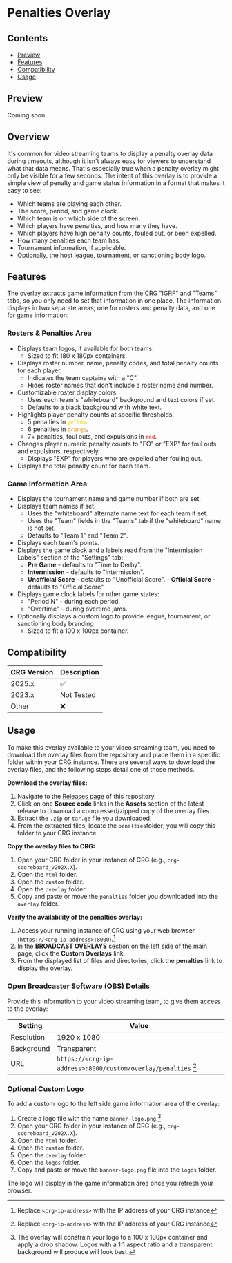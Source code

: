 # Penalties Overlay

## Contents

- [Preview](#preview "Overlay Preview")
- [Features](#features "Overlay Features")
- [Compatibility](#compatibility "Overlay CRG Compatibility")
- [Usage](#usage "Overlay Usage Instructions")

## Preview

Coming soon.

## Overview

It's common for video streaming teams to display a penalty overlay data during timeouts, although it isn't always easy for viewers to understand what that data means.  That's especially true when a penalty overlay might only be visible for a few seconds.  The intent of this overlay is to provide a simple view of penalty and game status information in a format that makes it easy to see:

- Which teams are playing each other.
- The score, period, and game clock.
- Which team is on which side of the screen.
- Which players have penalties, and how many they have.
- Which players have high penalty counts, fouled out, or been expelled.
- How many penalties each team has.
- Tournament information, if applicable.
- Optionally, the host league, tournament, or sanctioning body logo.

## Features

The overlay extracts game information from the CRG "IGRF" and "Teams" tabs, so you only need to set that information in one place.  The information displays in two separate areas; one for rosters and penalty data, and one for game information:

### Rosters & Penalties Area

- Displays team logos, if available for both teams.
  - Sized to fit 180 x 180px containers.
- Displays roster number, name, penalty codes, and total penalty counts for each player.
  - Indicates the team captains with a "C".
  - Hides roster names that don't include a roster name and number.
- Customizable roster display colors.
  - Uses each team's "whiteboard" background and text colors if set.
  - Defaults to a black background with white text.
- Highlights player penalty counts at specific thresholds.
  - 5 penalties in <code style="color : gold">yellow</code>.
  - 6 penalties in <code style="color : darkorange">orange</code>.
  - 7+ penalties, foul outs, and expulsions in <code style="color : red">red</code>.
- Changes player numeric penalty counts to "FO" or "EXP" for foul outs and expulsions, respectively.
  - Displays "EXP" for players who are expelled after fouling out.
- Displays the total penalty count for each team.

### Game Information Area

- Displays the tournament name and game number if both are set.
- Displays team names if set.
  - Uses the "whiteboard" alternate name text for each team if set.
  - Uses the "Team" fields in the "Teams" tab if the "whiteboard" name is not set.
  - Defaults to "Team 1" and "Team 2".
- Displays each team's points.
- Displays the game clock and a labels read from the "Intermission Labels" section of the "Settings" tab:
  - **Pre Game** - defaults to "Time to Derby".
  - **Intermission** - defaults to "Intermission".
  - **Unofficial Score** - defaults to "Unofficial Score".
  **- Official Score** - defaults to "Official Score".
- Displays game clock labels for other game states:
  - "Period N" - during each period.
  - "Overtime" - during overtime jams.
- Optionally displays a custom logo to provide league, tournament, or sanctioning body branding
  - Sized to fit a 100 x 100px container.

## Compatibility

| CRG Version | Description        |
| ----------- | -------------------|
| 2025.x      | :white_check_mark: |
| 2023.x      | Not Tested         |
| Other       | :x:                |

## Usage

To make this overlay available to your video streaming team, you need to download the overlay files from the repository and place them in a specific folder within your CRG instance.  There are several ways to download the overlay files, and the following steps detail one of those methods.

**Download the overlay files:**

1. Navigate to the [Releases page](https://github.com/rcrderby/crg-overlays/releases "Releases Page") of this repository.
2. Click on one **Source code** links in the **Assets** section of the latest release to download a compressed/zipped copy of the overlay files.
3. Extract the `.zip` or `tar.gz` file you downloaded.
4. From the extracted files, locate the `penalties`folder; you will copy this folder to your CRG instance.

**Copy the overlay files to CRG:**

1. Open your CRG folder in your instance of CRG (e.g., `crg-scoreboard_v202X.X`).
2. Open the `html` folder.
3. Open the `custom` folder.
4. Open the `overlay` folder.
5. Copy and paste or move the `penalties` folder you downloaded into the `overlay` folder.

**Verify the availability of the penalties overlay:**

1. Access your running instance of CRG using your web browser (`https://<crg-ip-address>:8000`).[^1]
2. In the **BROADCAST OVERLAYS** section on the left side of the main page, click the **Custom Overlays** link.
3. From the displayed list of files and directories, click the **penalties** link to display the overlay.

### Open Broadcaster Software (OBS) Details

Provide this information to your video streaming team, to give them access to the overlay:

| Setting    | Value                                                         |
| ---------- | ------------------------------------------------------------- |
| Resolution | 1920 x 1080                                                   |
| Background | Transparent                                                   |
| URL        | `https://<crg-ip-address>:8000/custom/overlay/penalties` [^1] |

### Optional Custom Logo

To add a custom logo to the left side game information area of the overlay:

1. Create a logo file with the name `banner-logo.png`.[^2]
2. Open your CRG folder in your instance of CRG (e.g., `crg-scoreboard_v202X.X`).
3. Open the `html` folder.
4. Open the `custom` folder.
5. Open the `overlay` folder.
6. Open the `logos` folder.
7. Copy and paste or move the `banner-logo.png` file into the `logos` folder.

The logo will display in the game information area once you refresh your browser.

[^1]: Replace `<crg-ip-address>` with the IP address of your CRG instance
[^2]: The overlay will constrain your logo to a 100 x 100px container and apply a drop shadow.  Logos with a 1:1 aspect ratio and a transparent background will produce will look best.
